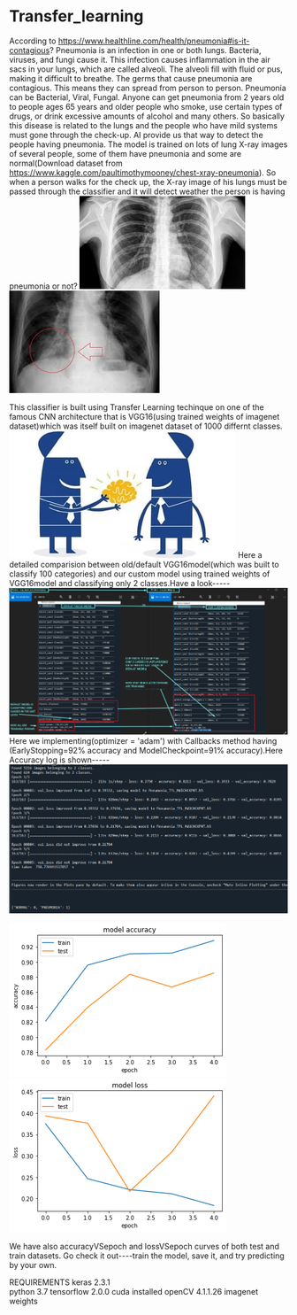 # Transfer_learning
According to https://www.healthline.com/health/pneumonia#is-it-contagious? Pneumonia is an infection in one or both lungs. Bacteria, viruses, and fungi cause it. This infection causes inflammation in the air sacs in your lungs, which are called alveoli. The alveoli fill with fluid or pus, making it difficult to breathe. The germs that cause pneumonia are contagious. This means they can spread from person to person. Pneumonia can be Bacterial, Viral, Fungal. Anyone can get pneumonia from 2 years old to people ages 65 years and older people who smoke, use certain types of drugs, or drink excessive amounts of alcohol and many others. So basically this disease is related to the lungs and the people who have mild systems must gone through the check-up. AI provide us that way to detect the people having pneumonia. The model is trained on lots of lung X-ray images of several people, some of them have pneumonia and some are normal(Download dataset from https://www.kaggle.com/paultimothymooney/chest-xray-pneumonia). So when a person walks for the check up, the X-ray image of his lungs must be passed through the classifier and it will detect weather the person is having pneumonia or not?
![alt text](https://github.com/shalom217/Transfer_learning/blob/master/images%20(1).jpg)
![alt text](https://github.com/shalom217/Transfer_learning/blob/master/images.jpg)

This classifier is built using Transfer Learning techinque on one of the famous CNN architecture that is VGG16(using trained weights of imagenet dataset)which was itself built on imagenet dataset of 1000 differnt classes.![alt text](https://github.com/shalom217/Transfer_learning/blob/master/transfer_l.jpeg)
Here a detailed comparision between old/default VGG16model(which was built to classify 100 categories) and our custom model using trained weights of VGG16model and classifying only 2 classes.Have a look----- ![alt text](https://github.com/shalom217/Transfer_learning/blob/master/DEFAULTvsOURS.png)
Here we implementing(optimizer = 'adam') with Callbacks method having (EarlyStopping=92% accuracy and ModelCheckpoint=91% accuracy).Here Accuracy log is shown-----![alt text](https://github.com/shalom217/Transfer_learning/blob/master/accuracy_log.png)

![alt text](https://github.com/shalom217/Transfer_learning/blob/master/accuracyVSepoch.png)
![alt text](https://github.com/shalom217/Transfer_learning/blob/master/lossVSepoch.png)

We have also accuracyVSepoch and lossVSepoch curves of both test and train datasets.
Go check it out----train the model, save it, and try predicting by your own.

REQUIREMENTS
keras 2.3.1  
python 3.7
tensorflow 2.0.0 
cuda installed
openCV 4.1.1.26 
imagenet weights

